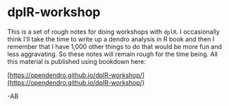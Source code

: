 # dplR-workshop
This is a set of rough notes for doing workshops with `dplR`. I occasionally think I'll take the time to write up a dendro analysis in R book and then I remember that I have 1,000 other things to do that would be more fun and less aggravating. So these notes will remain rough for the time being. All this material is published using bookdown here:

[https://opendendro.github.io/dplR-workshop/](https://opendendro.github.io/dplR-workshop/)

-AB

